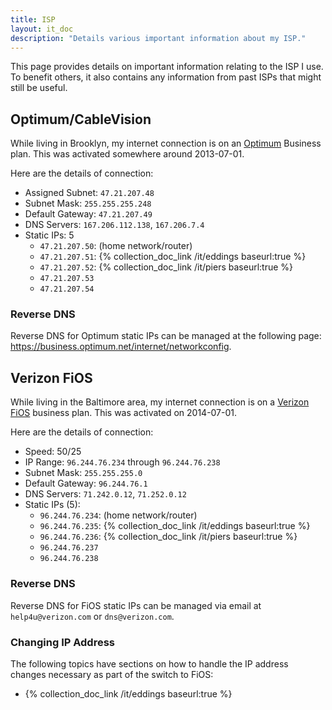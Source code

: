 ```yaml
---
title: ISP
layout: it_doc
description: "Details various important information about my ISP."
---
```


This page provides details on important information relating to the ISP I use. To benefit others, it also contains any information from past ISPs that might still be useful.


## Optimum/CableVision

While living in Brooklyn, my internet connection is on an [Optimum](https://www.optimum.net/) Business plan. This was activated somewhere around 2013-07-01.

Here are the details of connection:

* Assigned Subnet: `47.21.207.48`
* Subnet Mask: `255.255.255.248`
* Default Gateway: `47.21.207.49`
* DNS Servers: `167.206.112.138`, `167.206.7.4`
* Static IPs: 5
    * `47.21.207.50`: (home network/router)
    * `47.21.207.51`: {% collection_doc_link /it/eddings baseurl:true %}
    * `47.21.207.52`: {% collection_doc_link /it/piers baseurl:true %}
    * `47.21.207.53`
    * `47.21.207.54`

### Reverse DNS

Reverse DNS for Optimum static IPs can be managed at the following page: <https://business.optimum.net/internet/networkconfig>.


## Verizon FiOS

While living in the Baltimore area, my internet connection is on a [Verizon FiOS](http://fios.verizon.com/) business plan. This was activated on 2014-07-01.

Here are the details of connection:

* Speed: 50/25
* IP Range: `96.244.76.234` through `96.244.76.238`
* Subnet Mask: `255.255.255.0`
* Default Gateway: `96.244.76.1`
* DNS Servers: `71.242.0.12`, `71.252.0.12`
* Static IPs (5):
    * `96.244.76.234`: (home network/router)
    * `96.244.76.235`: {% collection_doc_link /it/eddings baseurl:true %}
    * `96.244.76.236`: {% collection_doc_link /it/piers baseurl:true %}
    * `96.244.76.237`
    * `96.244.76.238`

### Reverse DNS

Reverse DNS for FiOS static IPs can be managed via email at `help4u@verizon.com` or `dns@verizon.com`.

### Changing IP Address

The following topics have sections on how to handle the IP address changes necessary as part of the switch to FiOS:

* {% collection_doc_link /it/eddings baseurl:true %}


